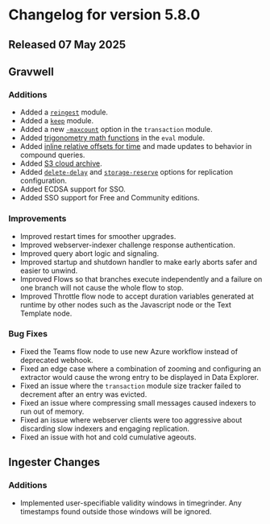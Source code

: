 # Changelog for version 5.8.0

## Released 07 May 2025

## Gravwell

### Additions

* Added a [`reingest`](/search/reingest/reingest) module.
* Added a [`keep`](/search/keep/keep) module.
* Added a new [`-maxcount`](#transaction-options) option in the `transaction` module.
* Added [trigonometry math functions](#eval-math) in the `eval` module.
* Added [inline relative offsets for time](#time-constraint-summary) and made updates to behavior in compound queries.
* Added [S3 cloud archive](#s3-cloud-archive).
* Added [`delete-delay`](#delete-delay) and [`storage-reserve`](#storage-reserve) options for replication configuration.
* Added ECDSA support for SSO.
* Added SSO support for Free and Community editions.

### Improvements

* Improved restart times for smoother upgrades.
* Improved webserver-indexer challenge response authentication.
* Improved query abort logic and signaling.
* Improved startup and shutdown handler to make early aborts safer and easier to unwind.
* Improved Flows so that branches execute independently and a failure on one branch will not cause the whole flow to stop. 
* Improved Throttle flow node to accept duration variables generated at runtime by other nodes such as the Javascript node or the Text Template node.

### Bug Fixes

* Fixed the Teams flow node to use new Azure workflow instead of deprecated webhook.
* Fixed an edge case where a combination of zooming and configuring an extractor would cause the wrong entry to be displayed in Data Explorer.
* Fixed an issue where the `transaction` module size tracker failed to decrement after an entry was evicted. 
* Fixed an issue where compressing small messages caused indexers to run out of memory. 
* Fixed an issue where webserver clients were too aggressive about discarding slow indexers and engaging replication.
* Fixed an issue with hot and cold cumulative ageouts.

## Ingester Changes

### Additions

* Implemented user-specifiable validity windows in timegrinder. Any timestamps found outside those windows will be ignored.
